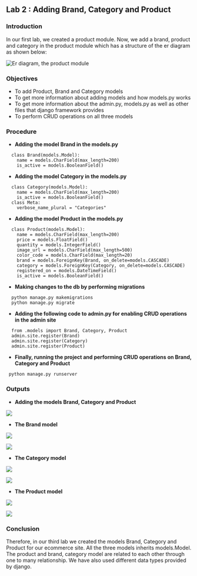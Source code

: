 
## Lab 2 : Adding Brand, Category and Product




### Introduction

In our first lab, we created a product module. Now, we add a brand, product and category in the product module which has a structure of the er diagram as shown below:

![Er diagram, the product module](/ecommerce_prerana1/Labsheet/images_lab2/ER-product_module.png)
### Objectives

- To add Product, Brand and Category models
- To get more information about adding models and how models.py works
- To get more information about the admin.py, models.py as well as other files that django framework provides
- To perform CRUD operations on all three models

### Procedure

- **Adding the model Brand in the models.py**

```
  class Brand(models.Model):
    name = models.CharField(max_length=200)
    is_active = models.BooleanField()
```
- **Adding the model Category in the models.py**

```
  class Category(models.Model):
    name = models.CharField(max_length=200)
    is_active = models.BooleanField()
  class Meta:
    verbose_name_plural = "Categories"
```
- **Adding the model Product in the models.py**

```
  class Product(models.Model):
    name = models.CharField(max_length=200)
    price = models.FloatField()
    quantity = models.IntegerField()
    image_url = models.CharField(max_length=500)
    color_code = models.CharField(max_length=20)
    brand = models.ForeignKey(Brand, on_delete=models.CASCADE)
    category = models.ForeignKey(Category, on_delete=models.CASCADE)
    registered_on = models.DateTimeField()
    is_active = models.BooleanField()
```
- **Making changes to the db by performing migrations**

```
  python manage.py makemigrations
  python manage.py migrate
```
- **Adding the following code to admin.py for enabling CRUD operations in the admin site**

```
  from .models import Brand, Category, Product
  admin.site.register(Brand)
  admin.site.register(Category)
  admin.site.register(Product)
```

- **Finally, running the project and performing CRUD operations on Brand, Category and Product**

```
 python manage.py runserver
```

### Outputs

- **Adding the models Brand, Category and Product**

![](/ecommerce_prerana1/Labsheet/images_lab2/three_models.png)

- **The Brand model**

![](/ecommerce_prerana1/Labsheet/images_lab2/brand.png)

![](/ecommerce_prerana1/Labsheet/images_lab2/brand_detailed.png)

- **The Category model**

![](/ecommerce_prerana1/Labsheet/images_lab2/category.png)

![](/ecommerce_prerana1/Labsheet/images_lab2/category_detailed.png)

- **The Product model**

![](/ecommerce_prerana1/Labsheet/images_lab2/Product.png)

![](/ecommerce_prerana1/Labsheet/images_lab2/productdetailed.png)

### Conclusion

Therefore, in our third lab we created the models Brand, Category and Product for our ecommerce site. All the three models inherits models.Model. The product and brand, category model are related to each other through one to many relationship. We have also used different data types provided by django. 
